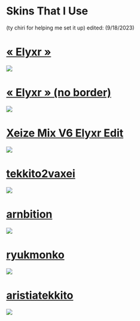 # Skins That I Use
(ty chiri for helping me set it up)
edited: (9/18/2023)

# [« Elyxr »](https://drive.google.com/file/d/1w21S2bgZHkefuztVArklKavMBnzCfTq-/view?usp=sharing)
![](https://i.imgur.com/5HE1Y1b.png)

# [« Elyxr » (no border)](https://drive.google.com/file/d/1vvOOhI9tqLWWtbd9EP1Z4_G7SW7pM4pG/view?usp=sharing)
![](https://i.imgur.com/JWDFlkk.png)

# [Xeize Mix V6 Elyxr Edit](https://drive.google.com/file/d/1Ucga9qnRCrHcZqmpixUJSaPapNW721eH/view?usp=sharing)
![](https://i.imgur.com/mkwbIbB.png)

# [tekkito2vaxei](https://drive.google.com/file/d/1oXh6lBi1s6pdw5rMVlvNIeBO6seoyXDl/view?usp=sharing)
![](https://i.imgur.com/JIMzqQL.jpeg)

# [arnbition](https://drive.google.com/file/d/1SLOL6Fsk-ghvxSr9CyOyjNapveuNDH6y/view?usp=sharing)
![](https://i.imgur.com/fyg4n9H.png)

# [ryukmonko](https://drive.google.com/file/d/17q7CoFTyRKU31f_Hpd7i_hx94vHWHGqa/view?usp=sharing)
![](https://i.imgur.com/hyRseM9.png)

# [aristiatekkito](https://drive.google.com/file/d/1tfFiMhKj_3tbXteCUtIcl1j1wW9xvxwO/view?usp=sharing)
![](https://i.imgur.com/nR6QT7i.jpeg)
